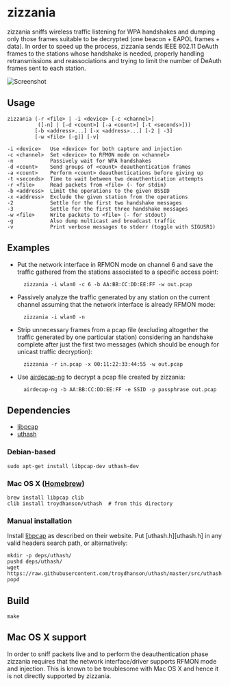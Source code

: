 zizzania
========

zizzania sniffs wireless traffic listening for WPA handshakes and dumping only
those frames suitable to be decrypted (one beacon + EAPOL frames + data). In
order to speed up the process, zizzania sends IEEE 802.11 DeAuth frames to the
stations whose handshake is needed, properly handling retransmissions and
reassociations and trying to limit the number of DeAuth frames sent to each
station.

![Screenshot](http://i.imgur.com/QjhTGps.png)

Usage
-----

    zizzania (-r <file> | -i <device> [-c <channel>]
              ([-n] | [-d <count>] [-a <count>] [-t <seconds>]))
             [-b <address>...] [-x <address>...] [-2 | -3]
             [-w <file> [-g]] [-v]

    -i <device>   Use <device> for both capture and injection
    -c <channel>  Set <device> to RFMON mode on <channel>
    -n            Passively wait for WPA handshakes
    -d <count>    Send groups of <count> deauthentication frames
    -a <count>    Perform <count> deauthentications before giving up
    -t <seconds>  Time to wait between two deauthentication attempts
    -r <file>     Read packets from <file> (- for stdin)
    -b <address>  Limit the operations to the given BSSID
    -x <address>  Exclude the given station from the operations
    -2            Settle for the first two handshake messages
    -3            Settle for the first three handshake messages
    -w <file>     Write packets to <file> (- for stdout)
    -g            Also dump multicast and broadcast traffic
    -v            Print verbose messages to stderr (toggle with SIGUSR1)

Examples
--------

* Put the network interface in RFMON mode on channel 6 and save the traffic
gathered from the stations associated to a specific access point:

        zizzania -i wlan0 -c 6 -b AA:BB:CC:DD:EE:FF -w out.pcap

* Passively analyze the traffic generated by any station on the current channel
assuming that the network interface is already RFMON mode:

        zizzania -i wlan0 -n

* Strip unnecessary frames from a pcap file (excluding altogether the traffic
generated by one particular station) considering an handshake complete after
just the first two messages (which should be enough for unicast traffic
decryption):

        zizzania -r in.pcap -x 00:11:22:33:44:55 -w out.pcap

* Use [airdecap-ng][aircrack-ng] to decrypt a pcap file created by zizzania:

        airdecap-ng -b AA:BB:CC:DD:EE:FF -e SSID -p passphrase out.pcap

Dependencies
------------

* [libpcap][libpcap]
* [uthash][uthash]

### Debian-based

    sudo apt-get install libpcap-dev uthash-dev

### Mac OS X ([Homebrew](http://brew.sh/))

    brew install libpcap clib
    clib install troydhanson/uthash  # from this directory

### Manual installation

Install [libpcap][libpcap] as described on their website.
Put [uthash.h][uthash.h] in any valid headers search path, or alternatively:

    mkdir -p deps/uthash/
    pushd deps/uthash/
    wget https://raw.githubusercontent.com/troydhanson/uthash/master/src/uthash.h
    popd

Build
-----

    make

Mac OS X support
----------------

In order to sniff packets live and to perform the deauthentication phase
zizzania requires that the network interface/driver supports RFMON mode and
injection. This is known to be troublesome with Mac OS X and hence it is not
directly supported by zizzania.

[aircrack-ng]: http://www.aircrack-ng.org
[libpcap]: http://www.tcpdump.org
[uthash]: https://troydhanson.github.io/uthash
[clib]: https://github.com/clibs/clib
